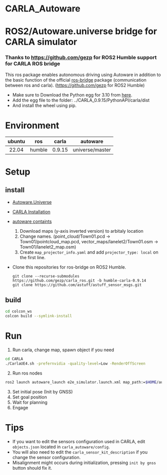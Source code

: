 # CARLA_Autoware

# ROS2/Autoware.universe bridge for CARLA simulator

### Thanks to <https://github.com/gezp> for ROS2 Humble support for CARLA ROS bridge

This ros package enables autonomous driving using Autoware in addition to the basic function of the official [ros-bridge](https://github.com/carla-simulator/ros-bridge) package (communication between ros and carla). (<https://github.com/gezp> for ROS2 Humble)

- Make sure to Download the Python egg for 3.10 from [here](https://github.com/gezp/carla_ros/releases/tag/carla-0.9.15-ubuntu-22.04).
- Add the egg file to the folder: ../CARLA_0.9.15/PythonAPI/carla/dist
- And install the wheel using pip.

# Environment

| ubuntu |  ros   | carla  |    autoware     |
| :----: | :----: | :----: | :-------------: |
| 22.04  | humble | 0.9.15 | universe/master |

# Setup

## install

- [Autoware.Universe](https://autowarefoundation.github.io/autoware-documentation/galactic/installation/autoware/source-installation/)
- [CARLA Installation](https://carla.readthedocs.io/en/latest/start_quickstart/)
- [autoware containts](https://bitbucket.org/carla-simulator/autoware-contents/src/master/maps/)
  1. Download maps (y-axis inverted version) to arbitaly location
  2. Change names. (point_cloud/Town01.pcd -> Town01/pointcloud_map.pcd, vector_maps/lanelet2/Town01.osm -> Town01/lanelet2_map.osm)
  3. Create `map_projector_info.yaml` and add `projector_type: local` on the first line.
- Clone this repositories for ros-bridge on ROS2 Humble.

  ```
  git clone --recurse-submodules https://github.com/gezp/carla_ros.git -b humble-carla-0.9.14
  git clone https://github.com/astuff/astuff_sensor_msgs.git
  ```

## build

```bash
cd colcon_ws
colcon build --symlink-install
```

# Run

1. Run carla, change map, spawn object if you need

```bash
cd CARLA
./CarlaUE4.sh -prefernvidia -quality-level=Low -RenderOffScreen
```

2. Run ros nodes

```bash
ros2 launch autoware_launch e2e_simulator.launch.xml map_path:=$HOME/autoware_map/carla_town_01 vehicle_model:=sample_vehicle sensor_model:=carla_sensor_kit simulator_type:=carla
```

3. Set initial pose (Init by GNSS)
4. Set goal position
5. Wait for planning
6. Engage

# Tips

- If you want to edit the sensors configuration used in CARLA, edit `objects.json` located in `carla_autoware/config`.
- You will also need to edit the `carla_sensor_kit_description` if you change the sensor configuration.
- Misalignment might occurs during initialization, pressing `init by gnss` button should fix it.
